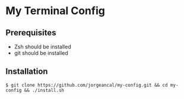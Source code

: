 # My Terminal Config
## Prerequisites
- Zsh should be installed
- git should be installed

## Installation
```
$ git clone https://github.com/jorgeancal/my-config.git && cd my-config && ./install.sh
```

